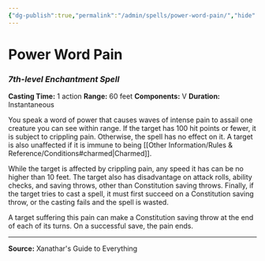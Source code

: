 ```yaml
---
{"dg-publish":true,"permalink":"/admin/spells/power-word-pain/","hide":true,"updated":"2025-08-05T19:49:54.827+01:00"}
---
```


# Power Word Pain
### *7th-level Enchantment Spell*
**Casting Time:** 1 action
**Range:** 60 feet
**Components:** V
**Duration:** Instantaneous

You speak a word of power that causes waves of intense pain to assail one creature you can see within range. If the target has 100 hit points or fewer, it is subject to crippling pain. Otherwise, the spell has no effect on it. A target is also unaffected if it is immune to being [[Other Information/Rules & Reference/Conditions#charmed\|Charmed]].

While the target is affected by crippling pain, any speed it has can be no higher than 10 feet. The target also has disadvantage on attack rolls, ability checks, and saving throws, other than Constitution saving throws. Finally, if the target tries to cast a spell, it must first succeed on a Constitution saving throw, or the casting fails and the spell is wasted.

A target suffering this pain can make a Constitution saving throw at the end of each of its turns. On a successful save, the pain ends.

---
**Source:** Xanathar's Guide to Everything